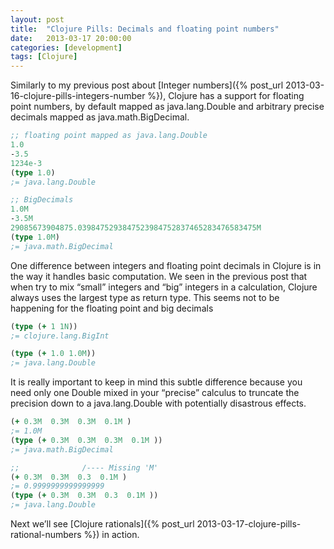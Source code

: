 ```yaml
---
layout: post
title:  "Clojure Pills: Decimals and floating point numbers"
date:   2013-03-17 20:00:00
categories: [development]
tags: [Clojure]
---
```


Similarly to my previous post about [Integer numbers]({% post_url 2013-03-16-clojure-pills-integers-number %}), Clojure has a support for floating point numbers, by default mapped as java.lang.Double and arbitrary precise decimals mapped as java.math.BigDecimal.

``` Clojure
;; floating point mapped as java.lang.Double
1.0
-3.5
1234e-3
(type 1.0)
;= java.lang.Double

;; BigDecimals
1.0M
-3.5M
29085673904875.0398475293847523984752837465283476583475M
(type 1.0M)
;= java.math.BigDecimal
```

One difference between integers and floating point decimals in Clojure is in the way it handles basic computation. We seen in the previous post that when try to mix “small” integers and “big” integers in a calculation, Clojure always uses the largest type as return type. This seems not to be happening for the floating point and big decimals

``` Clojure
(type (+ 1 1N))
;= clojure.lang.BigInt

(type (+ 1.0 1.0M))
;= java.lang.Double
```

It is really important to keep in mind this subtle difference because you need only one Double mixed in your “precise” calculus to truncate the precision down to a java.lang.Double with potentially disastrous effects.

``` Clojure
(+ 0.3M  0.3M  0.3M  0.1M )
;= 1.0M
(type (+ 0.3M  0.3M  0.3M  0.1M ))
;= java.math.BigDecimal

;;              /---- Missing 'M'
(+ 0.3M  0.3M  0.3  0.1M )
;= 0.9999999999999999
(type (+ 0.3M  0.3M  0.3  0.1M ))
;= java.lang.Double
```

Next we’ll see [Clojure rationals]({% post_url 2013-03-17-clojure-pills-rational-numbers %}) in action.
